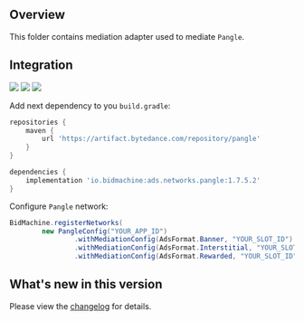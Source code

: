 ## Overview

This folder contains mediation adapter used to mediate `Pangle`.

## Integration

[<img src="https://img.shields.io/badge/Min%20SDK%20version-1.7.5-brightgreen">](https://github.com/bidmachine/BidMachine-Android-SDK)
[<img src="https://img.shields.io/badge/Network%20Adapter%20version-1.7.5.2-brightgreen">](https://artifactory.bidmachine.io/bidmachine/io/bidmachine/ads.networks.pangle/1.7.5.2/)
[<img src="https://img.shields.io/badge/Network%20version-3.7.1.4-blue">](https://www.pangleglobal.com/support/doc/6034a663511c57004360ff0f)

Add next dependency to you `build.gradle`:

```groovy
repositories {
    maven {
        url 'https://artifact.bytedance.com/repository/pangle'
    }
}

dependencies {
    implementation 'io.bidmachine:ads.networks.pangle:1.7.5.2'
}
```

Configure `Pangle` network:

```java
BidMachine.registerNetworks(
        new PangleConfig("YOUR_APP_ID")
                .withMediationConfig(AdsFormat.Banner, "YOUR_SLOT_ID")
                .withMediationConfig(AdsFormat.Interstitial, "YOUR_SLOT_ID")
                .withMediationConfig(AdsFormat.Rewarded, "YOUR_SLOT_ID"));
```

## What's new in this version

Please view the [changelog](CHANGELOG.md) for details.